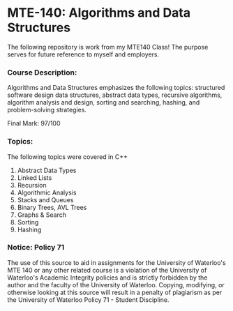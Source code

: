 # MTE-140: Algorithms and Data Structures

The following repository is work from my MTE140 Class! The purpose serves for future reference to myself and employers. 

### Course Description: 
Algorithms and Data Structures emphasizes the following topics: structured software design data structures, abstract data types, recursive algorithms, algorithm analysis and design, sorting and searching, hashing, and problem-solving strategies.

Final Mark: 97/100

### Topics:

The following topics were covered in C++

1. Abstract Data Types
2. Linked Lists
3. Recursion
4. Algorithmic Analysis
5. Stacks and Queues
6. Binary Trees, AVL Trees
7. Graphs & Search
8. Sorting
9. Hashing

### Notice: Policy 71
The use of this source to aid in assignments for the University of Waterloo's MTE 140 or any other related course is a violation of the University of Waterloo's Academic Integrity policies and is strictly forbidden by the author and the faculty of the University of Waterloo. Copying, modifying, or otherwise looking at this source will result in a penalty of plagiarism as per the University of Waterloo Policy 71 - Student Discipline.